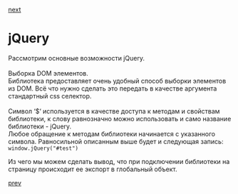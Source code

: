 <a href="04.md">next</a>

<h1>jQuery</h1>

<div>
Рассмотрим основные возможности jQuery.
</div>

<br/>

<div>
Выборка DOM элементов.<br/>
Библиотека предоставляет очень удобный способ выборки элементов из DOM.
Всё что нужно сделать это передать в качестве аргумента стандартный css селектор.
</div>

<br/>

<div>
Символ ‘$‘ используется в качестве доступа к методам и свойствам библиотеки, к слову равнозначно можно использовать и само название библиотеки - jQuery.
<br/>
Любое обращение к методам библиотеки начинается с указанного символа.
Равносильной описанным выше будет и следующая запись: <code>window.jQuery("#test")</code>

Из чего мы можем сделать вывод, что при подключении библиотеки на страницу происходит ее экспорт в глобальный объект.

</div>

<a href="02.md">prev</a>
